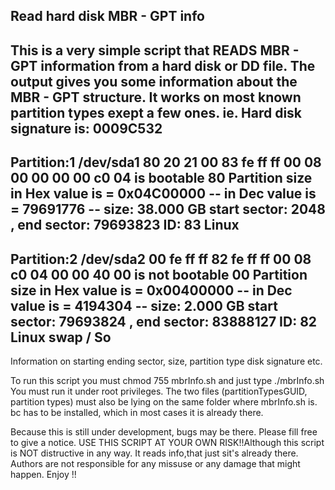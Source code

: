 Read hard disk MBR - GPT info
-----------------------------
This is a very simple script that READS MBR - GPT information from a hard
disk or DD file. The output gives you some information about the MBR - GPT
structure. It works on most known partition types exept a few ones.
ie.
Hard disk signature is: 0009C532
--------------------------------------------------------------------------------------------------------
Partition:1 /dev/sda1 80 20 21 00 83 fe ff ff  00 08 00 00 00 00 c0 04 is bootable 80
Partition size in Hex value is = 0x04C00000 -- in Dec value is = 79691776 -- size: 38.000 GB 
start sector: 2048 , end sector: 79693823 ID: 83  Linux
--------------------------------------------------------------------------------------------------------
Partition:2 /dev/sda2 00 fe ff ff 82 fe ff ff  00 08 c0 04 00 00 40 00 is not bootable 00
Partition size in Hex value is = 0x00400000 -- in Dec value is = 4194304 -- size: 2.000 GB 
start sector: 79693824 , end sector: 83888127 ID: 82  Linux swap / So
--------------------------------------------------------------------------------------------------------
Information on starting ending sector, size, partition type disk signature etc.

To run this script you must chmod 755 mbrInfo.sh and just type ./mbrInfo.sh
You must run it under root privileges. The two files (partitionTypesGUID,
partition types) must also be lying on the same folder where mbrInfo.sh is.
bc has to be installed, which in most cases it is already there.

Because this is still under development, bugs may be there. Please
fill free to give a notice.
USE THIS SCRIPT AT YOUR OWN RISK!!Although this script
is NOT distructive in any way. It reads info,that just
sit's already there. Authors are not responsible for any missuse 
or any damage that might happen. Enjoy !!

